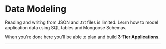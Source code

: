 # Data Modeling

Reading and writing from JSON and .txt files is limited.  Learn how to model application data using SQL tables and Mongoose Schemas.

When you're done here you'll be able to plan and build __3-Tier Applications__.

---
